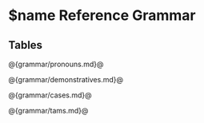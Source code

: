 # $name Reference Grammar

## Tables

@{grammar/pronouns.md}@

@{grammar/demonstratives.md}@

@{grammar/cases.md}@

@{grammar/tams.md}@